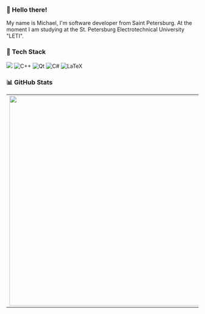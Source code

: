 ### 👋 Hello there!
My name is Michael, I'm software developer from Saint Petersburg. At the moment I am studying at the St. Petersburg Electrotechnical University "LETI".

### 🔧 Tech Stack
![](https://img.shields.io/badge/C-informational?style=flat-square&logo=c&logoColor=white&color=5194f0&bgcolor=110d17)
![C++](https://img.shields.io/badge/c++-%2300599C.svg?style=flat-square&logo=c%2B%2B&logoColor=white) 
![Qt](https://img.shields.io/badge/Qt-%23217346.svg?style=flat-square&logo=Qt&logoColor=white) 
![C#](https://img.shields.io/badge/c%23-%23239120.svg?style=flat-square&logo=c-sharp&logoColor=white) 
![LaTeX](https://img.shields.io/badge/latex-%23008080.svg?style=flat-square&logo=latex&logoColor=white)

### 📊 GitHub Stats
<p align="center">
  <table>
    <tr>
      <td><img width="550px" align="left" src="https://github-readme-streak-stats.herokuapp.com/?user=Purposelessness&theme=blueberry&hide_border=true&hide_title=true" /></td>
      <td><img width="550px" src="https://github-readme-stats.vercel.app/api/top-langs/?username=Purposelessness&layout=compact&langs_count=6&theme=blueberry&include_all_commits=true&count_private=true&show_icons=true&hide_border=true&hide_title=true" /></td>
    </tr>   
  </table>
</p>


<!-- ![](https://github-readme-stats.vercel.app/api?username=Purposelessness&theme=blueberry&hide_border=false&include_all_commits=true&count_private=true)<br/> -->
<!-- ![](https://github-readme-streak-stats.herokuapp.com/?user=Purposelessness&theme=blueberry&hide_border=false)<br/> -->
<!-- ![](https://github-readme-stats.vercel.app/api/top-langs/?username=Purposelessness&theme=blueberry&hide_border=false&include_all_commits=true&count_private=true&layout=compact) -->
